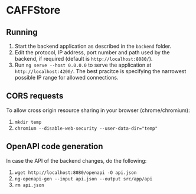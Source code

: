 # CAFFStore

## Running

1. Start the backend application as described in the `backend` folder.
2. Edit the protocol, IP address, port number and path used by the backend, if required (default is `http://localhost:8080/`).
3. Run `ng serve --host 0.0.0.0` to serve the application at `http://localhost:4200/`. The best pracitce is specifying the narrowest possible IP range for allowed connections.

## CORS requests

To allow cross origin resource sharing in your browser (chrome/chromium):

1. `mkdir temp`
2. `chromium --disable-web-security --user-data-dir="temp"`

## OpenAPI code generation

In case the API of the backend changes, do the following:

1. `wget http://localhost:8080/openapi -O api.json`
2. `ng-openapi-gen --input api.json --output src/app/api`
3. `rm api.json`